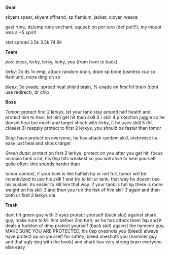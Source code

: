**Gear**

skyent spear, skyent offhand, sp flamium, jacket, clover, weave

gael rune, ds/emp rune enchant, squeeb on per turn (def pet!!!), my mount was a +5 spirit 

stat spread 3.5k 3.5k 74.6k

**Team**

_pos_: bleex, lerky, lerky, lerky, you (from front to back)

_lerky_: 2x ds 1x emp, attack random brain, drain sp bone (useless cuz sp flamium), more dmg on sp

_bleex_: 3x evade, spread heal shield brain, % evade on first hit brain (dont use redirect), dr chip

**Boss**

_Tomor_: protect first 2 lerkys, let your tank stay around half health and protect him to heal, let him get hit then skill 3 / skill 4 protection juggle so he doesnt heal too much and target shock with lerky, if he uses skill 3 (hit closest 3) 
reapply protect to first 2 lerkys, you should be faster than tomor

_Slug_: have protect on everyone, he has attack random skill, otehrwise its easy just heal and shock target

_Green dude_: protect on first 2 lerkys, protect on you after you get hit, focus on main tank a lot, his 0sp hits weakest so you will ahve to heal yourself quite often. this sounds harder than 

tomor context, if your tank is like halfish hp or not full, tomor will be incentivized to use his skill 1 and try to kill ur tank, that way he doesnt use his sustain. its easier to kill him that way. if your tank is full hp there is more weight on his skill 3 and then you run the risk of him skill 3 again and then both ur first 2 lerkys die.

**Trash**

dont hit green guy with 3 eyes
protect yourself (back slot) against shark guy, make sure to kill him befoer 2nd turn, as he has attack team 1sp and it deals a fuckton of dmg
protect yourself (back slot) against the hamemr guy, MAKE SURE YOU ARE PROTECTED, his 0sp oneshots you (bleed)
always have protect up on yourself for safety, bleed oneshots you (hammer guy and that ugly dog with the book) and shark has very strong brain
everyone else easy
